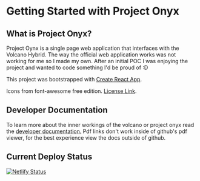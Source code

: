 # Getting Started with Project Onyx

## What is Project Onyx?

Project Oynx is a single page web application that interfaces with the Volcano Hybrid. The way the official web application works was not working for me so I made my own. After an initial POC I was enjoying the project and wanted to code something I'd be proud of :D

This project was bootstrapped with [Create React App](https://github.com/facebook/create-react-app).

Icons from font-awesome free edition. [License Link](https://fontawesome.com/license).

## Developer Documentation

To learn more about the inner workings of the volcano or project onyx read the [developer documentation.](./Documentation/TableOfContents/Developer%20Documentation.pdf) Pdf links don't work inside of github's pdf viewer, for the best experience view the docs outside of github.

## Current Deploy Status

[![Netlify Status](https://api.netlify.com/api/v1/badges/900dbc79-5910-45a1-b756-3288f2362d0b/deploy-status)](https://app.netlify.com/sites/projectonyx/deploys)
